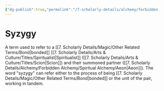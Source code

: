 ```yaml
---
{"dg-publish":true,"permalink":"/7-scholarly-details/alchemy/forbidden-alchemy/spiritual-alchemy/syzygy/","noteIcon":""}
---
```


# Syzygy

A term used to refer to a [[7. Scholarly Details/Magic/Other Related Terms/Bond\|bonded]] [[7. Scholarly Details/Arts & Culture/Titles/Spiritualist\|Spiritualist]] ([[7. Scholarly Details/Arts & Culture/Titles/Scion\|Scion]]) and their summoned partner ([[7. Scholarly Details/Alchemy/Forbidden Alchemy/Spiritual Alchemy/Aeon\|Aeon]]). The word "syzygy" can refer either to the process of being [[7. Scholarly Details/Magic/Other Related Terms/Bond\|bonded]] or the unit of the pair, working in tandem. 